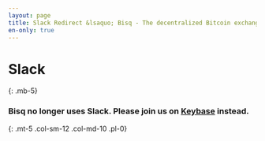 ```yaml
---
layout: page
title: Slack Redirect &lsaquo; Bisq - The decentralized Bitcoin exchange
en-only: true
---
```


# Slack
{: .mb-5}

### Bisq no longer uses Slack. Please join us on <a href="" target="_blank">Keybase</a> instead.
{: .mt-5 .col-sm-12 .col-md-10 .pl-0}